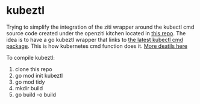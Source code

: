 # kubeztl

Trying to simplify the integration of the ziti wrapper around the kubectl cmd source code created under the openziti kitchen located 
in [this repo](https://github.com/openziti-test-kitchen/kubectl). The idea is to have a go kubeztl wrapper that links to 
[the latest kubectl cmd package](https://pkg.go.dev/k8s.io/kubectl/pkg/cmd). This is how kubernetes cmd function does it.  [More deatils here](https://github.com/kubernetes/kubernetes/blob/master/cmd/kubectl/kubectl.go)


To compile kubeztl:
1. clone this repo
1. go mod init kubeztl
1. go mod tidy
1. mkdir build
1. go build -o build
 
